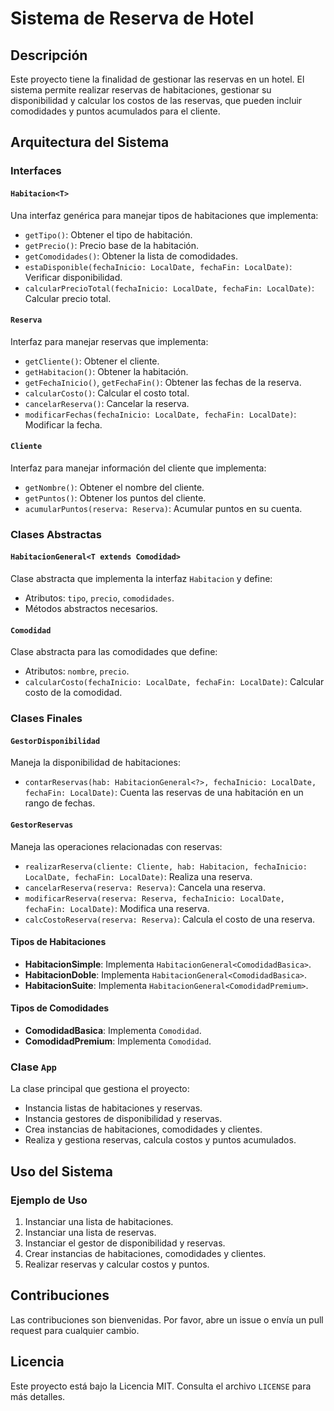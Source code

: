 # Sistema de Reserva de Hotel

## Descripción
Este proyecto tiene la finalidad de gestionar las reservas en un hotel. El sistema permite realizar reservas de habitaciones, gestionar su disponibilidad y calcular los costos de las reservas, que pueden incluir comodidades y puntos acumulados para el cliente.

## Arquitectura del Sistema

### Interfaces

#### `Habitacion<T>`
Una interfaz genérica para manejar tipos de habitaciones que implementa:
- `getTipo()`: Obtener el tipo de habitación.
- `getPrecio()`: Precio base de la habitación.
- `getComodidades()`: Obtener la lista de comodidades.
- `estaDisponible(fechaInicio: LocalDate, fechaFin: LocalDate)`: Verificar disponibilidad.
- `calcularPrecioTotal(fechaInicio: LocalDate, fechaFin: LocalDate)`: Calcular precio total.

#### `Reserva`
Interfaz para manejar reservas que implementa:
- `getCliente()`: Obtener el cliente.
- `getHabitacion()`: Obtener la habitación.
- `getFechaInicio()`, `getFechaFin()`: Obtener las fechas de la reserva.
- `calcularCosto()`: Calcular el costo total.
- `cancelarReserva()`: Cancelar la reserva.
- `modificarFechas(fechaInicio: LocalDate, fechaFin: LocalDate)`: Modificar la fecha.

#### `Cliente`
Interfaz para manejar información del cliente que implementa:
- `getNombre()`: Obtener el nombre del cliente.
- `getPuntos()`: Obtener los puntos del cliente.
- `acumularPuntos(reserva: Reserva)`: Acumular puntos en su cuenta.

### Clases Abstractas

#### `HabitacionGeneral<T extends Comodidad>`
Clase abstracta que implementa la interfaz `Habitacion` y define:
- Atributos: `tipo`, `precio`, `comodidades`.
- Métodos abstractos necesarios.

#### `Comodidad`
Clase abstracta para las comodidades que define:
- Atributos: `nombre`, `precio`.
- `calcularCosto(fechaInicio: LocalDate, fechaFin: LocalDate)`: Calcular costo de la comodidad.

### Clases Finales

#### `GestorDisponibilidad`
Maneja la disponibilidad de habitaciones:
- `contarReservas(hab: HabitacionGeneral<?>, fechaInicio: LocalDate, fechaFin: LocalDate)`: Cuenta las reservas de una habitación en un rango de fechas.

#### `GestorReservas`
Maneja las operaciones relacionadas con reservas:
- `realizarReserva(cliente: Cliente, hab: Habitacion, fechaInicio: LocalDate, fechaFin: LocalDate)`: Realiza una reserva.
- `cancelarReserva(reserva: Reserva)`: Cancela una reserva.
- `modificarReserva(reserva: Reserva, fechaInicio: LocalDate, fechaFin: LocalDate)`: Modifica una reserva.
- `calcCostoReserva(reserva: Reserva)`: Calcula el costo de una reserva.

#### Tipos de Habitaciones
- **HabitacionSimple**: Implementa `HabitacionGeneral<ComodidadBasica>`.
- **HabitacionDoble**: Implementa `HabitacionGeneral<ComodidadBasica>`.
- **HabitacionSuite**: Implementa `HabitacionGeneral<ComodidadPremium>`.

#### Tipos de Comodidades
- **ComodidadBasica**: Implementa `Comodidad`.
- **ComodidadPremium**: Implementa `Comodidad`.

### Clase `App`
La clase principal que gestiona el proyecto:
- Instancia listas de habitaciones y reservas.
- Instancia gestores de disponibilidad y reservas.
- Crea instancias de habitaciones, comodidades y clientes.
- Realiza y gestiona reservas, calcula costos y puntos acumulados.

## Uso del Sistema

### Ejemplo de Uso
1. Instanciar una lista de habitaciones.
2. Instanciar una lista de reservas.
3. Instanciar el gestor de disponibilidad y reservas.
4. Crear instancias de habitaciones, comodidades y clientes.
5. Realizar reservas y calcular costos y puntos.

## Contribuciones
Las contribuciones son bienvenidas. Por favor, abre un issue o envía un pull request para cualquier cambio.

## Licencia
Este proyecto está bajo la Licencia MIT. Consulta el archivo `LICENSE` para más detalles.
